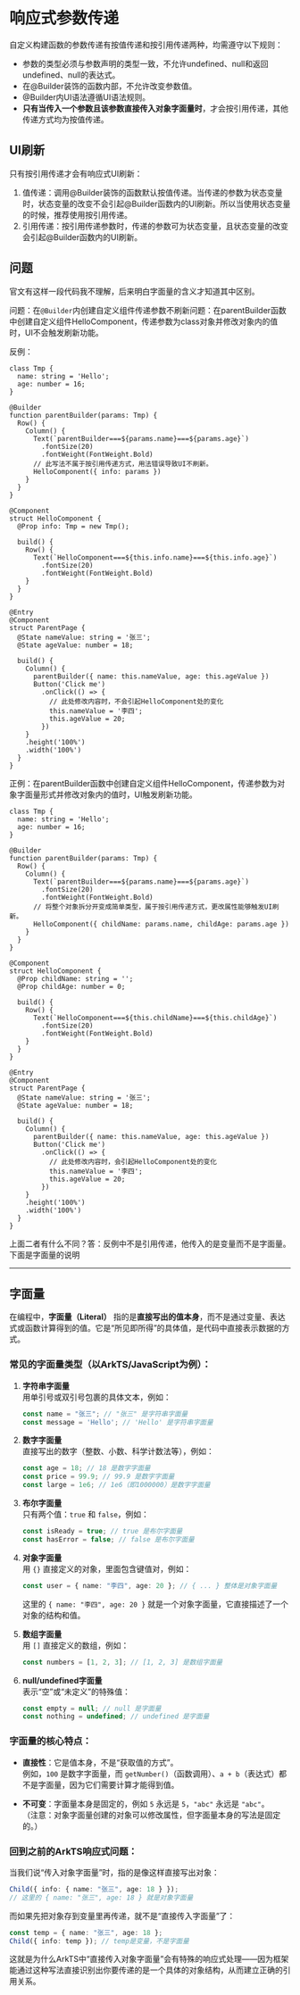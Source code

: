 # 响应式参数传递

自定义构建函数的参数传递有按值传递和按引用传递两种，均需遵守以下规则：

- 参数的类型必须与参数声明的类型一致，不允许undefined、null和返回undefined、null的表达式。
- 在@Builder装饰的函数内部，不允许改变参数值。
- @Builder内UI语法遵循UI语法规则。
- **只有当传入一个参数且该参数直接传入对象字面量时**，才会按引用传递，其他传递方式均为按值传递。

## UI刷新

只有按引用传递才会有响应式UI刷新：

1. 值传递：调用@Builder装饰的函数默认按值传递。当传递的参数为状态变量时，状态变量的改变不会引起@Builder函数内的UI刷新。所以当使用状态变量的时候，推荐使用按引用传递。
2. 引用传递：按引用传递参数时，传递的参数可为状态变量，且状态变量的改变会引起@Builder函数内的UI刷新。

## 问题

官文有这样一段代码我不理解，后来明白字面量的含义才知道其中区别。

问题：在`@Builder`内创建自定义组件传递参数不刷新问题：在parentBuilder函数中创建自定义组件HelloComponent，传递参数为class对象并修改对象内的值时，UI不会触发刷新功能。

反例：

```TS
class Tmp {
  name: string = 'Hello';
  age: number = 16;
}

@Builder
function parentBuilder(params: Tmp) {
  Row() {
    Column() {
      Text(`parentBuilder===${params.name}===${params.age}`)
        .fontSize(20)
        .fontWeight(FontWeight.Bold)
      // 此写法不属于按引用传递方式，用法错误导致UI不刷新。
      HelloComponent({ info: params })
    }
  }
}

@Component
struct HelloComponent {
  @Prop info: Tmp = new Tmp();

  build() {
    Row() {
      Text(`HelloComponent===${this.info.name}===${this.info.age}`)
        .fontSize(20)
        .fontWeight(FontWeight.Bold)
    }
  }
}

@Entry
@Component
struct ParentPage {
  @State nameValue: string = '张三';
  @State ageValue: number = 18;

  build() {
    Column() {
      parentBuilder({ name: this.nameValue, age: this.ageValue })
      Button('Click me')
        .onClick(() => {
          // 此处修改内容时，不会引起HelloComponent处的变化
          this.nameValue = '李四';
          this.ageValue = 20;
        })
    }
    .height('100%')
    .width('100%')
  }
}
```

正例：在parentBuilder函数中创建自定义组件HelloComponent，传递参数为对象字面量形式并修改对象内的值时，UI触发刷新功能。

```TS
class Tmp {
  name: string = 'Hello';
  age: number = 16;
}

@Builder
function parentBuilder(params: Tmp) {
  Row() {
    Column() {
      Text(`parentBuilder===${params.name}===${params.age}`)
        .fontSize(20)
        .fontWeight(FontWeight.Bold)
      // 将整个对象拆分开变成简单类型，属于按引用传递方式，更改属性能够触发UI刷新。
      HelloComponent({ childName: params.name, childAge: params.age })
    }
  }
}

@Component
struct HelloComponent {
  @Prop childName: string = '';
  @Prop childAge: number = 0;

  build() {
    Row() {
      Text(`HelloComponent===${this.childName}===${this.childAge}`)
        .fontSize(20)
        .fontWeight(FontWeight.Bold)
    }
  }
}

@Entry
@Component
struct ParentPage {
  @State nameValue: string = '张三';
  @State ageValue: number = 18;

  build() {
    Column() {
      parentBuilder({ name: this.nameValue, age: this.ageValue })
      Button('Click me')
        .onClick(() => {
          // 此处修改内容时，会引起HelloComponent处的变化
          this.nameValue = '李四';
          this.ageValue = 20;
        })
    }
    .height('100%')
    .width('100%')
  }
}
```

上面二者有什么不同？答：反例中不是引用传递，他传入的是变量而不是字面量。下面是字面量的说明

---

## 字面量

在编程中，**字面量（Literal）** 指的是**直接写出的值本身**，而不是通过变量、表达式或函数计算得到的值。它是“所见即所得”的具体值，是代码中直接表示数据的方式。

### 常见的字面量类型（以ArkTS/JavaScript为例）：

1. **字符串字面量**  
   用单引号或双引号包裹的具体文本，例如：  

   ```typescript
   const name = "张三"; // "张三" 是字符串字面量
   const message = 'Hello'; // 'Hello' 是字符串字面量
   ```

2. **数字字面量**  
   直接写出的数字（整数、小数、科学计数法等），例如：  

   ```typescript
   const age = 18; // 18 是数字字面量
   const price = 99.9; // 99.9 是数字字面量
   const large = 1e6; // 1e6（即1000000）是数字字面量
   ```

3. **布尔字面量**  
   只有两个值：`true` 和 `false`，例如：  

   ```typescript
   const isReady = true; // true 是布尔字面量
   const hasError = false; // false 是布尔字面量
   ```

4. **对象字面量**  
   用 `{}` 直接定义的对象，里面包含键值对，例如：  

   ```typescript
   const user = { name: "李四", age: 20 }; // { ... } 整体是对象字面量
   ```

   这里的 `{ name: "李四", age: 20 }` 就是一个对象字面量，它直接描述了一个对象的结构和值。

5. **数组字面量**  
   用 `[]` 直接定义的数组，例如：  

   ```typescript
   const numbers = [1, 2, 3]; // [1, 2, 3] 是数组字面量
   ```

6. **null/undefined字面量**  
   表示“空”或“未定义”的特殊值：  

   ```typescript
   const empty = null; // null 是字面量
   const nothing = undefined; // undefined 是字面量
   ```

### 字面量的核心特点：

- **直接性**：它是值本身，不是“获取值的方式”。  
  例如，`100` 是数字字面量，而 `getNumber()`（函数调用）、`a + b`（表达式）都不是字面量，因为它们需要计算才能得到值。
  
- **不可变**：字面量本身是固定的，例如 `5` 永远是 `5`，`"abc"` 永远是 `"abc"`。  
  （注意：对象字面量创建的对象可以修改属性，但字面量本身的写法是固定的。）

### 回到之前的ArkTS响应式问题：

当我们说“传入对象字面量”时，指的是像这样直接写出对象：  

```typescript
Child({ info: { name: "张三", age: 18 } }); 
// 这里的 { name: "张三", age: 18 } 就是对象字面量
```

而如果先把对象存到变量里再传递，就不是“直接传入字面量”了：  

```typescript
const temp = { name: "张三", age: 18 };
Child({ info: temp }); // temp是变量，不是字面量
```

这就是为什么ArkTS中“直接传入对象字面量”会有特殊的响应式处理——因为框架能通过这种写法直接识别出你要传递的是一个具体的对象结构，从而建立正确的引用关系。
